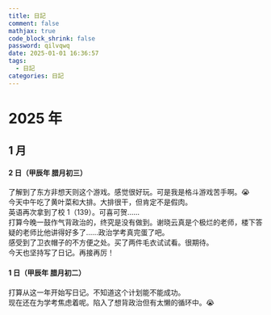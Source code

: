 ```yaml
---
title: 日記
comment: false
mathjax: true
code_block_shrink: false
password: qilvqwq
date: 2025-01-01 16:36:57
tags:
  - 日記
categories: 日記
---
```


# 2025 年

## 1 月

#### 2 日（甲辰年 腊月初三）

了解到了东方非想天则这个游戏。感觉很好玩。可是我是格斗游戏苦手啊。😭  
今天中午吃了黄叶菜和大排。大排很干，但肯定不是假肉。  
英语再次拿到了校 1（139）。可喜可贺……  
打算今晚一鼓作气背政治的，终究是没有做到。谢晓云真是个极烂的老师，楼下答疑的老师比他讲得好多了……政治学考真完蛋了吧。  
感受到了卫衣帽子的不方便之处。买了两件毛衣试试看。很期待。  
今天也坚持写了日记。再接再厉！

#### 1 日（甲辰年 腊月初二）

打算从这一年开始写日记。不知道这个计划能不能成功。  
现在还在为学考焦虑着呢。陷入了想背政治但有太懒的循环中。😭